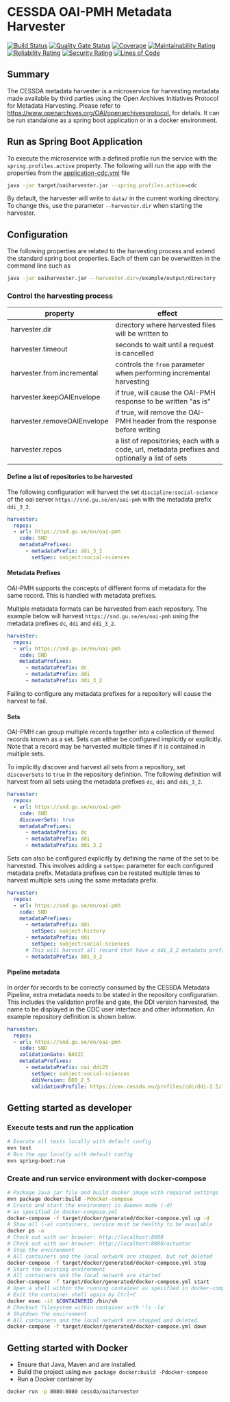 # CESSDA OAI-PMH Metadata Harvester
[![Build Status](https://jenkins.cessda.eu/buildStatus/icon?job=cessda.eqb.metadata.harvester%2Fmaster)](https://jenkins.cessda.eu/job/cessda.eqb.metadata.harvester%2Fmaster)
[![Quality Gate Status](https://sonarqube.cessda.eu/api/project_badges/measure?project=eu.cessda.eqb:oaiharvester&metric=alert_status)](https://sonarqube.cessda.eu/dashboard?id=eu.cessda.eqb:oaiharvester)
[![Coverage](https://sonarqube.cessda.eu/api/project_badges/measure?project=eu.cessda.eqb:oaiharvester&metric=coverage)](https://sonarqube.cessda.eu/dashboard?id=eu.cessda.eqb:oaiharvester)
[![Maintainability Rating](https://sonarqube.cessda.eu/api/project_badges/measure?project=eu.cessda.eqb:oaiharvester&metric=sqale_rating)](https://sonarqube.cessda.eu/dashboard?id=eu.cessda.eqb:oaiharvester)
[![Reliability Rating](https://sonarqube.cessda.eu/api/project_badges/measure?project=eu.cessda.eqb:oaiharvester&metric=reliability_rating)](https://sonarqube.cessda.eu/dashboard?id=eu.cessda.eqb:oaiharvester)
[![Security Rating](https://sonarqube.cessda.eu/api/project_badges/measure?project=eu.cessda.eqb:oaiharvester&metric=security_rating)](https://sonarqube.cessda.eu/dashboard?id=eu.cessda.eqb:oaiharvester)
[![Lines of Code](https://sonarqube.cessda.eu/api/project_badges/measure?project=eu.cessda.eqb:oaiharvester&metric=ncloc)](https://sonarqube.cessda.eu/dashboard?id=eu.cessda.eqb:oaiharvester)

## Summary 

The CESSDA metadata harvester is a microservice for harvesting metadata made available by third parties using the Open Archives Initiatives Protocol for Metadata Harvesting. Please refer to <https://www.openarchives.org/OAI/openarchivesprotocol.> for details. It can be run standalone as a spring boot application or in a docker environment.

## Run as Spring Boot Application

To execute the microservice with a defined profile run the service with the `spring.profiles.active` property. The following will run the app with the properties from the [application-cdc.yml](src/main/resources/application-cdc.yml) file 

```bash
java -jar target/oaiharvester.jar --spring.profiles.active=cdc
```

By default, the harvester will write to `data/` in the current working directory. To change this, use the parameter `--harvester.dir` when starting the harvester.

## Configuration

The following properties are related to the harvesting process and extend the standard spring boot properties.
Each of them can be overwritten in the command line such as


```bash
java -jar oaiharvester.jar --harvester.dir=/example/output/directory
```

### Control the harvesting process

| property                    | effect                                                                                         |
|-----------------------------|------------------------------------------------------------------------------------------------|
| harvester.dir               | directory where harvested files will be written to                                             |
| harvester.timeout           | seconds to wait until a request is cancelled                                                   |
| harvester.from.incremental  | controls the `from` parameter when performing incremental harvesting                           |
| harvester.keepOAIEnvelope   | if true, will cause the OAI-PMH response to be written "as is"                                 |
| harvester.removeOAIEnvelope | if true, will remove the OAI-PMH header from the response before writing                       |
| harvester.repos             | a list of repositories; each with a code, url, metadata prefixes and optionally a list of sets |


#### Define a list of repositories to be harvested

The following configuration will harvest the set `discipline:social-science` of the oai server `https://snd.gu.se/en/oai-pmh` with the metadata prefix `ddi_3_2`.

```yml
harvester:
  repos:
  - url: https://snd.gu.se/en/oai-pmh
    code: SND
    metadataPrefixes:
      - metadataPrefix: ddi_3_2
        setSpec: subject:social-sciences
```

#### Metadata Prefixes

OAI-PMH supports the concepts of different forms of metadata for the same record. This is handled with metadata prefixes.

Multiple metadata formats can be harvested from each repository. The example below will harvest `https://snd.gu.se/en/oai-pmh` using the metadata prefixes `dc`, `ddi` and `ddi_3_2`.

```yaml
harvester:
  repos:
  - url: https://snd.gu.se/en/oai-pmh
    code: SND
    metadataPrefixes: 
      - metadataPrefix: dc
      - metadataPrefix: ddi
      - metadataPrefix: ddi_3_2
```

Failing to configure any metadata prefixes for a repository will cause the harvest to fail.

#### Sets

OAI-PMH can group multiple records together into a collection of themed records known as a set. Sets can either be configured implicitly or explicitly. Note that a record may be harvested multiple times if it is contained in multiple sets.

To implicitly discover and harvest all sets from a repository, set `discoverSets` to `true` in the repository definition. The following definition will harvest from all sets using the metadata prefixes `dc`, `ddi` and `ddi_3_2`.

```yaml
harvester:
  repos:
  - url: https://snd.gu.se/en/oai-pmh
    code: SND
    discoverSets: true
    metadataPrefixes: 
      - metadataPrefix: dc
      - metadataPrefix: ddi
      - metadataPrefix: ddi_3_2
```

Sets can also be configured explicitly by defining the name of the set to be harvested. This involves adding a `setSpec` parameter for each configured metadata prefix. Metadata prefixes can be restated multiple times to harvest multiple sets using the same metadata prefix.

```yaml
harvester:
  repos:
  - url: https://snd.gu.se/en/oai-pmh
    code: SND
    metadataPrefixes: 
      - metadataPrefix: ddi
        setSpec: subject:history
      - metadataPrefix: ddi
        setSpec: subject:social-sciences
      # This will harvest all record that have a ddi_3_2 metadata prefix
      - metadataPrefix: ddi_3_2
```

#### Pipeline metadata

In order for records to be correctly consumed by the CESSDA Metadata Pipeline, extra metadata needs to be stated in the repository configuration. This includes the validation profile and gate, the DDI version harvested, the name to be displayed in the CDC user interface and other information. An example repository definition is shown below.

```yaml
harvester:
  repos:
  - url: https://snd.gu.se/en/oai-pmh
    code: SND
    validationGate: BASIC
    metadataPrefixes:
      - metadataPrefix: oai_ddi25
        setSpec: subject:social-sciences
        ddiVersion: DDI_2_5
        validationProfile: https://cmv.cessda.eu/profiles/cdc/ddi-2.5/latest/profile.xml
```

## Getting started as developer

### Execute tests and run the application

```bash
# Execute all tests locally with default config
mvn test
# Run the app locally with default config
mvn spring-boot:run
```

### Create and run service environment with docker-compose

```bash
# Package Java jar file and build docker image with required settings
mvn package docker:build -Pdocker-compose
# Create and start the environment in daemon mode (-d)
# as specified in docker-compose.yml
docker-compose -f target/docker/generated/docker-compose.yml up -d
# Show all (-a) containers, service must be healthy to be available
docker ps -a
# Check out with our browser: http://localhost:8080
# Check out with our browser: http://localhost:8080/actuator
# Stop the environment
# All containers and the local network are stopped, but not deleted
docker-compose -f target/docker/generated/docker-compose.yml stop
# Start the existing environment
# All containers and the local network are started
docker-compose -f target/docker/generated/docker-compose.yml start
# Open a shell within the running container as specified in docker-compose.yml
# Exit the container shell again by Ctrl+C
docker exec -it $CONTAINERID /bin/sh
# Checkout filesystem within container with 'ls -la'
# Shutdown the environment
# All containers and the local network are stopped and deleted
docker-compose -f target/docker/generated/docker-compose.yml down
```

## Getting started with Docker

* Ensure that Java, Maven and are installed.
* Build the project using `mvn package docker:build -Pdocker-compose`
* Run a Docker container by 

```bash
docker run -p 8080:8080 cessda/oaiharvester
```
